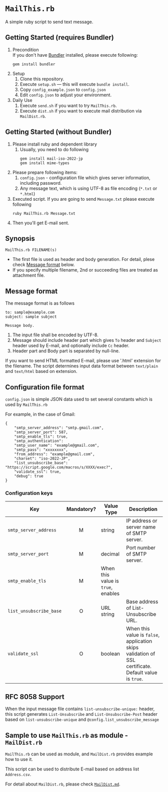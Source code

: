 # `MailThis.rb`

A simple ruby script to send text message.

## Getting Started (requires Bundler)

1. Precondition<br>
   If you don't have [Bundler] installed, please execute following:
    ```
    gem install bundler
    ```
1. Setup
    1. Clone this repository.
    1. Execute `setup.sh` &mdash; this will execute `bundle install`.
    1. Copy `config_example.json` to `config.json`
    1. Edit `config.json` to adjust your environment.
1. Daily Use
    1. Execute `send.sh` if you want to try `MailThis.rb`.
    1. Execute `dist.sh` if you want to execute mail distribution via `MailDist.rb`.

## Getting Started (without Bundler)

[Bundler]:https://bundler.io/

1. Please install ruby and dependent library
	1. Usually, you need to do following
        ```
        gem install mail-iso-2022-jp
        gem install mime-types
        ```
1. Please prepare following items:
	1. `config.json` - configuration file which gives server information, including password.
	1. Any message text, which is using UTF-8 as file encoding (`*.txt` or `*.html`)
1. Executed script. If you are going to send `Message.txt` please execute following
    ```
    ruby MailThis.rb Message.txt
    ```
1. Then you'll get E-mail sent.

## Synopsis

```
MailThis.rb FILENAME(s)
```

* The first file is used as header and body generation.
  For detail, plese check [Message format](#message-format) below.
* If you specify multiple filename, 2nd or succeeding files are treated as attachment file.

## Message format

The message format is as follows

```
to: sample@example.com
subject: sample subject

Message body.
```

1. The input file shall be encoded by UTF-8.
1. Message should include header part which gives `To` header and `Subject` header used by E-mail, and optionally include `Cc` header.
1. Header part and Body part is separated by null-line.

If you want to send HTML formatted E-mail, please use '.html' extension for the filename.
The script determines input data format between `text/plain` and `text/html` based on extension.

## Configuration file format

`config.json` is simple JSON data used to set several constants which is used by `MailThis.rb`

For example, in the case of Gmail:

```
{
    "smtp_server_address": "smtp.gmail.com",
    "smtp_server_port": 587,
    "smtp_enable_tls": true,
    "smtp_authentication":
    "smtp_user_name": "example@gmail.com",
    "smtp_pass": "xxxxxxxx",
    "from_address": "example@gmail.com",
    "charset": "iso-2022-JP",
	"list_unsubscribe_base": "https://script.google.com/macros/s/XXXX/exec?",
	"validate_ssl": true,
    "debug": true
}
```

### Configuration keys

|Key|Mandatory?|Value Type|Description|
|---|:-------:|----------|-----------|
|`smtp_server_address`|M|string|IP address or server name of SMTP server.|
|`smtp_server_port`|M|decimal|Port number of SMTP server.|
|`smtp_enable_tls`|M|When this value is `true`, enables
|`list_unsubscribe_base`|O|URL string|Base address of List-Unsubscribe URL.|
|`validate_ssl`|O|boolean|When this value is `false`, application skips validation of SSL certificate. Default value is `true`.|

## RFC 8058 Support

When the input message file contains `list-unsubscribe-unique:` header, this script generates `List-Unsubscribe` and `List-Unsubscribe-Post` header based on `list-unsubscribe-unique` and `@config.list_unsubscribe_message`

## Sample to use `MailThis.rb` as module - `MailDist.rb`

`MailThis.rb` can be used as module, and `MailDist.rb` provides example how to use it.

This script can be used to distribute E-mail based on address list `Address.csv`.

For detail about `MailDist.rb`, please check [`MailDist.md`](MailDist.md).
